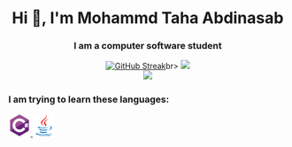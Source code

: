 <h1 align="center">Hi 👋, I'm Mohammd Taha Abdinasab</h1>
<h3 align="center">I am a computer software student</h3>

<p align="center">
 <a href="https://git.io/streak-stats"><img src="https://streak-stats.demolab.com?user=mohammdtahaabdinasab&theme=dark&mode=weekly" alt="GitHub Streak" /></a>br>
  <img src="https://github-profile-trophy.vercel.app/?username=mohammdtahaabdinasab&column=8"/><br>
  <img src="https://github-readme-stats.vercel.app/api/top-langs/?username=mohammdtahaabdinasab&layout=compact&theme=dark"/>
</p>

<h3 align="left">I am trying to learn these languages:</h3>
<p align="left"> <a href="https://www.w3schools.com/cs/" target="_blank" rel="noreferrer"> <img src="https://raw.githubusercontent.com/devicons/devicon/master/icons/csharp/csharp-original.svg" alt="csharp" width="40" height="40"/> </a> <a href="https://www.java.com" target="_blank" rel="noreferrer"> <img src="https://raw.githubusercontent.com/devicons/devicon/master/icons/java/java-original.svg" alt="java" width="40" height="40"/> </a></p>

